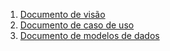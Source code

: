 1. [Documento de visão](visao/visao.md)
2. [Documento de caso de uso](casoDeUso/casoDeUso.md)
3. [Documento de modelos de dados](modeloDeDados/modeloDeDados.md)
